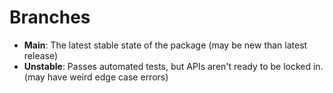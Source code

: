 # Branches

* **Main**: The latest stable state of the package (may be new than latest release)
* **Unstable**: Passes automated tests, but APIs aren't ready to be locked in. (may have weird edge case errors)